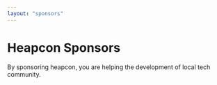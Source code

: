 ```yaml
---
layout: "sponsors"
---
```


# Heapcon Sponsors

By sponsoring heapcon, you are helping the development of local tech community.

